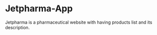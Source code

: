 # Jetpharma-App
Jetpharma is a pharmaceutical website with having products list and its description.
